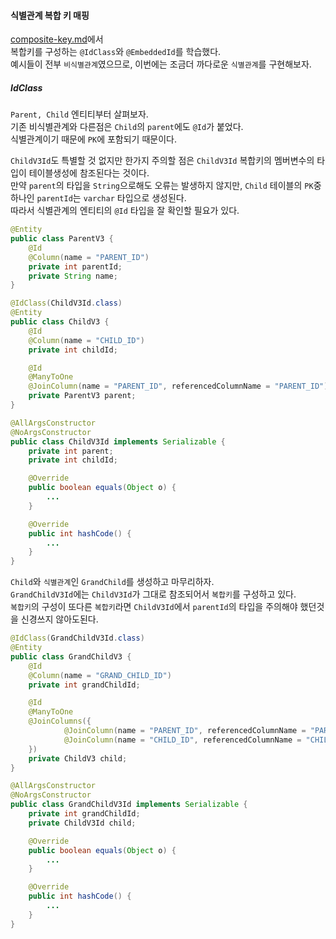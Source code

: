 #### 식별관계 복합 키 매핑
[composite-key.md](../../v1/description/composite-key.md)에서  
복합키를 구성하는 `@IdClass`와 `@EmbeddedId`를 학습했다.  
예시들이 전부 `비식별관계`였으므로, 이번에는 조금더 까다로운 `식별관계`를 구현해보자.  
 

##### IdClass
`Parent, Child` 엔티티부터 살펴보자.  
기존 비식별관계와 다른점은 `Child`의 `parent`에도 `@Id`가 붙었다.  
식별관계이기 때문에 `PK`에 포함되기 때문이다.  

`ChildV3Id`도 특별할 것 없지만 한가지 주의할 점은 `ChildV3Id` 복합키의 멤버변수의 타입이 테이블생성에 참조된다는 것이다.  
만약 `parent`의 타입을 `String`으로해도 오류는 발생하지 않지만, `Child` 테이블의 `PK`중 하나인 `parentId`는 `varchar` 타입으로 생성된다.  
따라서 식별관계의 엔티티의 `@Id` 타입을 잘 확인할 필요가 있다.
~~~java
@Entity
public class ParentV3 {
    @Id
    @Column(name = "PARENT_ID")
    private int parentId;
    private String name;
}

@IdClass(ChildV3Id.class)
@Entity
public class ChildV3 {
    @Id
    @Column(name = "CHILD_ID")
    private int childId;

    @Id
    @ManyToOne
    @JoinColumn(name = "PARENT_ID", referencedColumnName = "PARENT_ID")
    private ParentV3 parent;
}

@AllArgsConstructor
@NoArgsConstructor
public class ChildV3Id implements Serializable {
    private int parent;
    private int childId;

    @Override
    public boolean equals(Object o) {
        ...
    }

    @Override
    public int hashCode() {
        ...
    }
}
~~~

`Child`와 `식별관계`인 `GrandChild`를 생성하고 마무리하자.  
`GrandChildV3Id`에는 `ChildV3Id`가 그대로 참조되어서 `복합키`를 구성하고 있다.  
`복합키`의 구성이 또다른 `복합키`라면 `ChildV3Id`에서 `parentId`의 타입을 주의해야 했던것을 신경쓰지 않아도된다. 

~~~java
@IdClass(GrandChildV3Id.class)
@Entity
public class GrandChildV3 {
    @Id
    @Column(name = "GRAND_CHILD_ID")
    private int grandChildId;

    @Id
    @ManyToOne
    @JoinColumns({
            @JoinColumn(name = "PARENT_ID", referencedColumnName = "PARENT_ID"),
            @JoinColumn(name = "CHILD_ID", referencedColumnName = "CHILD_ID")
    })
    private ChildV3 child;
}

@AllArgsConstructor
@NoArgsConstructor
public class GrandChildV3Id implements Serializable {
    private int grandChildId;
    private ChildV3Id child;

    @Override
    public boolean equals(Object o) {
        ...
    }

    @Override
    public int hashCode() {
        ...
    }
}
~~~
